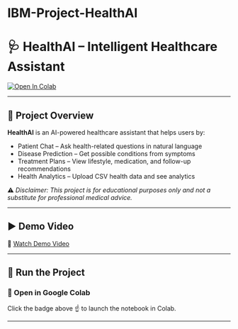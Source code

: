 # IBM-Project-HealthAI
# 🩺 HealthAI – Intelligent Healthcare Assistant

[![Open In Colab](https://colab.research.google.com/assets/colab-badge.svg)](https://colab.research.google.com/github/subash0017/IBM-Project-HealthAI/blob/main/HealthAI.ipynb)

---

## 📌 Project Overview
**HealthAI** is an AI-powered healthcare assistant that helps users by:  
-  Patient Chat – Ask health-related questions in natural language  
-  Disease Prediction – Get possible conditions from symptoms  
-  Treatment Plans – View lifestyle, medication, and follow-up recommendations  
-  Health Analytics – Upload CSV health data and see analytics  

⚠️ *Disclaimer: This project is for educational purposes only and not a substitute for professional medical advice.*  

---

## ▶️ Demo Video  
🎥 [Watch Demo Video](https://drive.google.com/file/d/11c5OFe54VyxW78TN4YKUOcsf-xDphzo-/view?usp=drivesdk)

---

## 🚀 Run the Project
### 🔹 Open in Google Colab
Click the badge above ☝️ to launch the notebook in Colab.  

---
